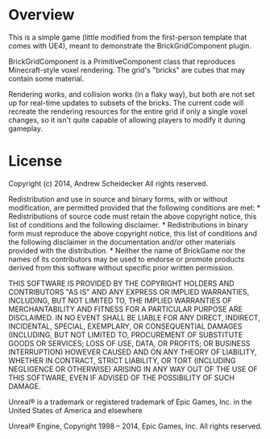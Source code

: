 # Overview

This is a simple game (little modified from the first-person template that comes with UE4), meant to demonstrate the BrickGridComponent plugin.

BrickGridComponent is a PrimitiveComponent class that reproduces Minecraft-style voxel rendering. The grid's "bricks" are cubes that may contain some material.

Rendering works, and collision works (in a flaky way), but both are not set up for real-time updates to subsets of the bricks. The current code will recreate the rendering resources for the entire grid if only a single voxel changes, so it isn't quite capable of allowing players to modify it during gameplay.

# License

Copyright (c) 2014, Andrew Scheidecker
All rights reserved.

Redistribution and use in source and binary forms, with or without
modification, are permitted provided that the following conditions are met:
    * Redistributions of source code must retain the above copyright
      notice, this list of conditions and the following disclaimer.
    * Redistributions in binary form must reproduce the above copyright
      notice, this list of conditions and the following disclaimer in the
      documentation and/or other materials provided with the distribution.
    * Neither the name of BrickGame nor the
      names of its contributors may be used to endorse or promote products
      derived from this software without specific prior written permission.

THIS SOFTWARE IS PROVIDED BY THE COPYRIGHT HOLDERS AND CONTRIBUTORS "AS IS" AND
ANY EXPRESS OR IMPLIED WARRANTIES, INCLUDING, BUT NOT LIMITED TO, THE IMPLIED
WARRANTIES OF MERCHANTABILITY AND FITNESS FOR A PARTICULAR PURPOSE ARE
DISCLAIMED. IN NO EVENT SHALL <COPYRIGHT HOLDER> BE LIABLE FOR ANY
DIRECT, INDIRECT, INCIDENTAL, SPECIAL, EXEMPLARY, OR CONSEQUENTIAL DAMAGES
(INCLUDING, BUT NOT LIMITED TO, PROCUREMENT OF SUBSTITUTE GOODS OR SERVICES;
LOSS OF USE, DATA, OR PROFITS; OR BUSINESS INTERRUPTION) HOWEVER CAUSED AND
ON ANY THEORY OF LIABILITY, WHETHER IN CONTRACT, STRICT LIABILITY, OR TORT
(INCLUDING NEGLIGENCE OR OTHERWISE) ARISING IN ANY WAY OUT OF THE USE OF THIS
SOFTWARE, EVEN IF ADVISED OF THE POSSIBILITY OF SUCH DAMAGE.

Unreal® is a trademark or registered trademark of Epic Games, Inc. in the United States of America and elsewhere

Unreal® Engine, Copyright 1998 – 2014, Epic Games, Inc.  All rights reserved.